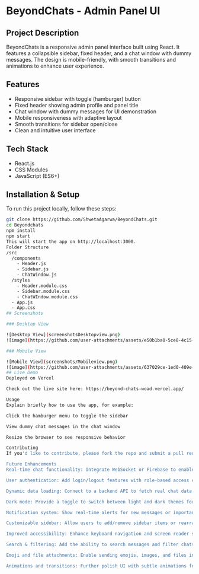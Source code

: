 # BeyondChats - Admin Panel UI

## Project Description
BeyondChats is a responsive admin panel interface built using React. It features a collapsible sidebar, fixed header, and a chat window with dummy messages. The design is mobile-friendly, with smooth transitions and animations to enhance user experience.

## Features
- Responsive sidebar with toggle (hamburger) button
- Fixed header showing admin profile and panel title
- Chat window with dummy messages for UI demonstration
- Mobile responsiveness with adaptive layout
- Smooth transitions for sidebar open/close
- Clean and intuitive user interface

## Tech Stack
- React.js
- CSS Modules
- JavaScript (ES6+)

## Installation & Setup
To run this project locally, follow these steps:

```bash
git clone https://github.com/ShwetaAgarwa/BeyondChats.git
cd Beyondchats
npm install
npm start
This will start the app on http://localhost:3000.
Folder Structure
/src
  /components
    - Header.js
    - Sidebar.js
    - ChatWindow.js
  /styles
    - Header.module.css
    - Sidebar.module.css
    - ChatWIndow.module.css
  - App.js
  - App.css
## Screenshots

### Desktop View

![Desktop View](screenshotsDesktopview.png)
![image](https://github.com/user-attachments/assets/e50b1ba0-5ce8-4c15-92d5-8635339e2b3f)

### Mobile View

![Mobile View](screenshots/Mobileview.png)
![image](https://github.com/user-attachments/assets/637029ce-1ed0-409e-84b4-047cc3d49013)
## Live Demo
Deployed on Vercel

Check out the live site here: https://beyond-chats-woad.vercel.app/

Usage
Explain briefly how to use the app, for example:

Click the hamburger menu to toggle the sidebar

View dummy chat messages in the chat window

Resize the browser to see responsive behavior

Contributing
If you'd like to contribute, please fork the repo and submit a pull request.

Future Enhancements
Real-time chat functionality: Integrate WebSocket or Firebase to enable live chat between users.

User authentication: Add login/logout features with role-based access control for admins and users.

Dynamic data loading: Connect to a backend API to fetch real chat data and user information.

Dark mode: Provide a toggle to switch between light and dark themes for better user experience.

Notification system: Show real-time alerts for new messages or important updates.

Customizable sidebar: Allow users to add/remove sidebar items or rearrange menu options.

Improved accessibility: Enhance keyboard navigation and screen reader support.

Search & filtering: Add the ability to search messages and filter chats by user or date.

Emoji and file attachments: Enable sending emojis, images, and files in chat.

Animations and transitions: Further polish UI with subtle animations for smoother interactions.
